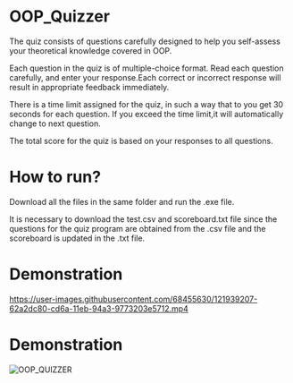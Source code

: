 

# OOP_Quizzer

The quiz consists of questions carefully designed to help you self-assess your theoretical knowledge covered in OOP.

Each question in the quiz is of multiple-choice format. Read each question carefully, and enter your response.Each correct or incorrect response will result in appropriate feedback immediately.

There is a time limit assigned for the quiz, in such a way that to you get 30 seconds for each question. If you exceed the time limit,it will automatically change to next question.

The total score for the quiz is based on your responses to all questions.


# How to run?

Download all the files in the same folder and run the .exe file.

It is necessary to download the test.csv and scoreboard.txt file since the questions for the quiz program are obtained from the .csv file and the scoreboard is updated in the .txt file.


# Demonstration

https://user-images.githubusercontent.com/68455630/121939207-62a2dc80-cd6a-11eb-94a3-9773203e5712.mp4

# Demonstration

![OOP_QUIZZER](https://user-images.githubusercontent.com/68455630/121940644-f6c17380-cd6b-11eb-9cc9-fa729ebce929.gif)
